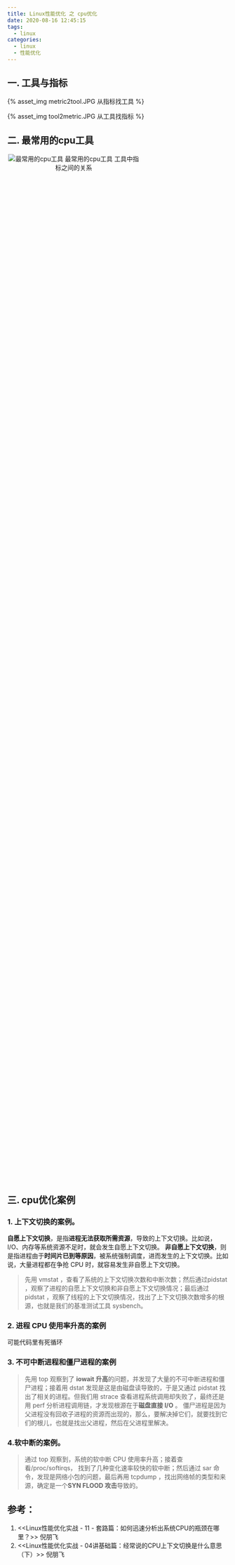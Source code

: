 ```yaml
---
title: Linux性能优化 之 cpu优化
date: 2020-08-16 12:45:15
tags:
  - linux
categories:
  - linux
  - 性能优化  
---
```


<p hidden></p>

<!-- more -->

## 一. 工具与指标
{% asset_img  metric2tool.JPG  从指标找工具 %}

{% asset_img  tool2metric.JPG  从工具找指标 %}

## 二. 最常用的cpu工具
<div style="width:60%; height:60%; text-align: center;">
	
![最常用的cpu工具](https://user-images.githubusercontent.com/5608425/65083664-b6d52d00-d9db-11e9-918c-2a99c5708189.jpg)
最常用的cpu工具 工具中指标之间的关系
</div>

## 三. cpu优化案例

### 1. 上下文切换的案例。

**自愿上下文切换**，是指**进程无法获取所需资源**，导致的上下文切换。比如说， I/O、内存等系统资源不足时，就会发生自愿上下文切换。
**非自愿上下文切换**，则是指进程由于**时间片已到等原因**，被系统强制调度，进而发生的上下文切换。比如说，大量进程都在争抢 CPU 时，就容易发生非自愿上下文切换。

> 先用 vmstat ，查看了系统的上下文切换次数和中断次数；然后通过pidstat ，观察了进程的自愿上下文切换和非自愿上下文切换情况；最后通过 pidstat ，观察了线程的上下文切换情况，找出了上下文切换次数增多的根源，也就是我们的基准测试工具 sysbench。


### 2. 进程 CPU 使用率升高的案例
可能代码里有死循环

### 3. 不可中断进程和僵尸进程的案例
> 先用 top 观察到了 **iowait 升高**的问题，并发现了大量的不可中断进程和僵尸进程；接着用 dstat 发现是这是由磁盘读导致的，于是又通过 pidstat 找出了相关的进程。但我们用 strace 查看进程系统调用却失败了，最终还是用 perf 分析进程调用链，才发现根源在于**磁盘直接 I/O** 。
僵尸进程是因为父进程没有回收子进程的资源而出现的，那么，要解决掉它们，就要找到它们的根儿，也就是找出父进程，然后在父进程里解决。

### 4.软中断的案例。
> 通过 top 观察到，系统的软中断 CPU 使用率升高；接着查看/proc/softirqs， 找到了几种变化速率较快的软中断；然后通过 sar 命令，发现是网络小包的问题，最后再用 tcpdump ，找出网络帧的类型和来源，确定是一个**SYN FLOOD 攻击**导致的。

## 参考：

1. <<Linux性能优化实战 - 11 - 套路篇：如何迅速分析出系统CPU的瓶颈在哪里？>> 倪朋飞
1. <<Linux性能优化实战 - 04讲基础篇：经常说的CPU上下文切换是什么意思（下）>> 倪朋飞

